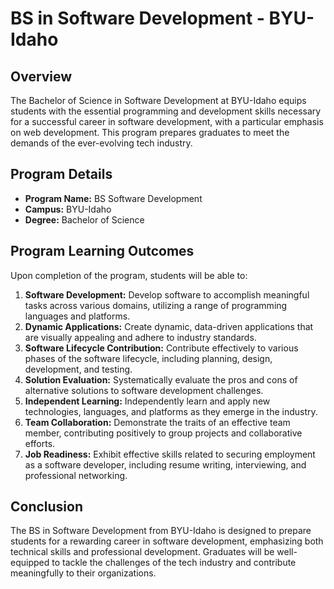 # BS in Software Development - BYU-Idaho

## Overview

The Bachelor of Science in Software Development at BYU-Idaho equips students with the essential programming and development skills necessary for a successful career in software development, with a particular emphasis on web development. This program prepares graduates to meet the demands of the ever-evolving tech industry.

## Program Details

- **Program Name:** BS Software Development
- **Campus:** BYU-Idaho
- **Degree:** Bachelor of Science

## Program Learning Outcomes

Upon completion of the program, students will be able to:

1. **Software Development:** Develop software to accomplish meaningful tasks across various domains, utilizing a range of programming languages and platforms.
2. **Dynamic Applications:** Create dynamic, data-driven applications that are visually appealing and adhere to industry standards.
3. **Software Lifecycle Contribution:** Contribute effectively to various phases of the software lifecycle, including planning, design, development, and testing.
4. **Solution Evaluation:** Systematically evaluate the pros and cons of alternative solutions to software development challenges.
5. **Independent Learning:** Independently learn and apply new technologies, languages, and platforms as they emerge in the industry.
6. **Team Collaboration:** Demonstrate the traits of an effective team member, contributing positively to group projects and collaborative efforts.
7. **Job Readiness:** Exhibit effective skills related to securing employment as a software developer, including resume writing, interviewing, and professional networking.

## Conclusion

The BS in Software Development from BYU-Idaho is designed to prepare students for a rewarding career in software development, emphasizing both technical skills and professional development. Graduates will be well-equipped to tackle the challenges of the tech industry and contribute meaningfully to their organizations.